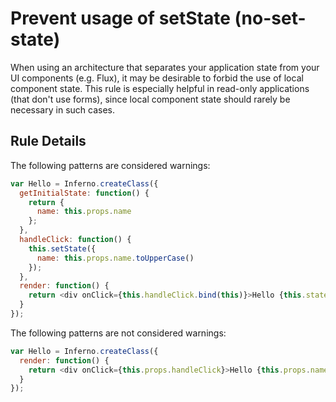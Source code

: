 # Prevent usage of setState (no-set-state)

When using an architecture that separates your application state from your UI components (e.g. Flux), it may be desirable to forbid the use of local component state. This rule is especially helpful in read-only applications (that don't use forms), since local component state should rarely be necessary in such cases.

## Rule Details

The following patterns are considered warnings:

```js
var Hello = Inferno.createClass({
  getInitialState: function() {
    return {
      name: this.props.name
    };
  },
  handleClick: function() {
    this.setState({
      name: this.props.name.toUpperCase()
    });
  },
  render: function() {
    return <div onClick={this.handleClick.bind(this)}>Hello {this.state.name}</div>;
  }
});
```

The following patterns are not considered warnings:

```js
var Hello = Inferno.createClass({
  render: function() {
    return <div onClick={this.props.handleClick}>Hello {this.props.name}</div>;
  }
});
```
